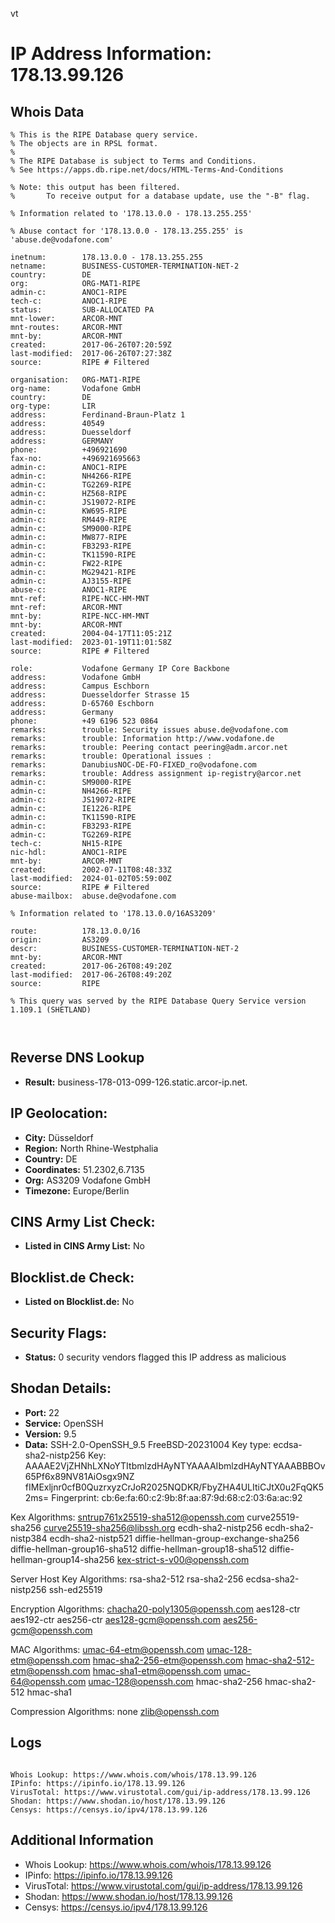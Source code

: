 vt
# IP Address Information: 178.13.99.126

## Whois Data
```
% This is the RIPE Database query service.
% The objects are in RPSL format.
%
% The RIPE Database is subject to Terms and Conditions.
% See https://apps.db.ripe.net/docs/HTML-Terms-And-Conditions

% Note: this output has been filtered.
%       To receive output for a database update, use the "-B" flag.

% Information related to '178.13.0.0 - 178.13.255.255'

% Abuse contact for '178.13.0.0 - 178.13.255.255' is 'abuse.de@vodafone.com'

inetnum:        178.13.0.0 - 178.13.255.255
netname:        BUSINESS-CUSTOMER-TERMINATION-NET-2
country:        DE
org:            ORG-MAT1-RIPE
admin-c:        ANOC1-RIPE
tech-c:         ANOC1-RIPE
status:         SUB-ALLOCATED PA
mnt-lower:      ARCOR-MNT
mnt-routes:     ARCOR-MNT
mnt-by:         ARCOR-MNT
created:        2017-06-26T07:20:59Z
last-modified:  2017-06-26T07:27:38Z
source:         RIPE # Filtered

organisation:   ORG-MAT1-RIPE
org-name:       Vodafone GmbH
country:        DE
org-type:       LIR
address:        Ferdinand-Braun-Platz 1
address:        40549
address:        Duesseldorf
address:        GERMANY
phone:          +496921690
fax-no:         +496921695663
admin-c:        ANOC1-RIPE
admin-c:        NH4266-RIPE
admin-c:        TG2269-RIPE
admin-c:        HZ568-RIPE
admin-c:        JS19072-RIPE
admin-c:        KW695-RIPE
admin-c:        RM449-RIPE
admin-c:        SM9000-RIPE
admin-c:        MW877-RIPE
admin-c:        FB3293-RIPE
admin-c:        TK11590-RIPE
admin-c:        FW22-RIPE
admin-c:        MG29421-RIPE
admin-c:        AJ3155-RIPE
abuse-c:        ANOC1-RIPE
mnt-ref:        RIPE-NCC-HM-MNT
mnt-ref:        ARCOR-MNT
mnt-by:         RIPE-NCC-HM-MNT
mnt-by:         ARCOR-MNT
created:        2004-04-17T11:05:21Z
last-modified:  2023-01-19T11:01:58Z
source:         RIPE # Filtered

role:           Vodafone Germany IP Core Backbone
address:        Vodafone GmbH
address:        Campus Eschborn
address:        Duesseldorfer Strasse 15
address:        D-65760 Eschborn
address:        Germany
phone:          +49 6196 523 0864
remarks:        trouble: Security issues abuse.de@vodafone.com
remarks:        trouble: Information http://www.vodafone.de
remarks:        trouble: Peering contact peering@adm.arcor.net
remarks:        trouble: Operational issues :
remarks:        DanubiusNOC-DE-FO-FIXED_ro@vodafone.com
remarks:        trouble: Address assignment ip-registry@arcor.net
admin-c:        SM9000-RIPE
admin-c:        NH4266-RIPE
admin-c:        JS19072-RIPE
admin-c:        IE1226-RIPE
admin-c:        TK11590-RIPE
admin-c:        FB3293-RIPE
admin-c:        TG2269-RIPE
tech-c:         NH15-RIPE
nic-hdl:        ANOC1-RIPE
mnt-by:         ARCOR-MNT
created:        2002-07-11T08:48:33Z
last-modified:  2024-01-02T05:59:00Z
source:         RIPE # Filtered
abuse-mailbox:  abuse.de@vodafone.com

% Information related to '178.13.0.0/16AS3209'

route:          178.13.0.0/16
origin:         AS3209
descr:          BUSINESS-CUSTOMER-TERMINATION-NET-2
mnt-by:         ARCOR-MNT
created:        2017-06-26T08:49:20Z
last-modified:  2017-06-26T08:49:20Z
source:         RIPE

% This query was served by the RIPE Database Query Service version 1.109.1 (SHETLAND)



```
## Reverse DNS Lookup
- **Result:** business-178-013-099-126.static.arcor-ip.net.

## IP Geolocation:
- **City:** Düsseldorf
- **Region:** North Rhine-Westphalia
- **Country:** DE
- **Coordinates:** 51.2302,6.7135
- **Org:** AS3209 Vodafone GmbH
- **Timezone:** Europe/Berlin

## CINS Army List Check:
- **Listed in CINS Army List:** 
No

## Blocklist.de Check:
- **Listed on Blocklist.de:** 
No

## Security Flags:
- **Status:** 0 security vendors flagged this IP address as malicious

## Shodan Details:
- **Port:** 22
- **Service:** OpenSSH
- **Version:** 9.5
- **Data:** SSH-2.0-OpenSSH_9.5 FreeBSD-20231004
Key type: ecdsa-sha2-nistp256
Key: AAAAE2VjZHNhLXNoYTItbmlzdHAyNTYAAAAIbmlzdHAyNTYAAABBBOv65Pf6x89NV81AiOsgx9NZ
fIMExljnr0cfB0QuzrxyzCrJoR2025NQDKR/FbyZHA4ULItiCJtX0u2FqQK52ms=
Fingerprint: cb:6e:fa:60:c2:9b:8f:aa:87:9d:68:c2:03:6a:ac:92

Kex Algorithms:
	sntrup761x25519-sha512@openssh.com
	curve25519-sha256
	curve25519-sha256@libssh.org
	ecdh-sha2-nistp256
	ecdh-sha2-nistp384
	ecdh-sha2-nistp521
	diffie-hellman-group-exchange-sha256
	diffie-hellman-group16-sha512
	diffie-hellman-group18-sha512
	diffie-hellman-group14-sha256
	kex-strict-s-v00@openssh.com

Server Host Key Algorithms:
	rsa-sha2-512
	rsa-sha2-256
	ecdsa-sha2-nistp256
	ssh-ed25519

Encryption Algorithms:
	chacha20-poly1305@openssh.com
	aes128-ctr
	aes192-ctr
	aes256-ctr
	aes128-gcm@openssh.com
	aes256-gcm@openssh.com

MAC Algorithms:
	umac-64-etm@openssh.com
	umac-128-etm@openssh.com
	hmac-sha2-256-etm@openssh.com
	hmac-sha2-512-etm@openssh.com
	hmac-sha1-etm@openssh.com
	umac-64@openssh.com
	umac-128@openssh.com
	hmac-sha2-256
	hmac-sha2-512
	hmac-sha1

Compression Algorithms:
	none
	zlib@openssh.com


## Logs
```

Whois Lookup: https://www.whois.com/whois/178.13.99.126
IPinfo: https://ipinfo.io/178.13.99.126
VirusTotal: https://www.virustotal.com/gui/ip-address/178.13.99.126
Shodan: https://www.shodan.io/host/178.13.99.126
Censys: https://censys.io/ipv4/178.13.99.126

```
## Additional Information
- Whois Lookup: https://www.whois.com/whois/178.13.99.126
- IPinfo: https://ipinfo.io/178.13.99.126
- VirusTotal: https://www.virustotal.com/gui/ip-address/178.13.99.126
- Shodan: https://www.shodan.io/host/178.13.99.126
- Censys: https://censys.io/ipv4/178.13.99.126

